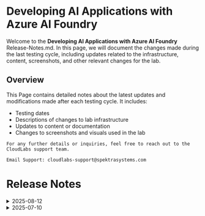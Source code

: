 # Developing AI Applications with Azure AI Foundry

Welcome to the **Developing AI Applications with Azure AI Foundry** Release-Notes.md. In this page, we will document the changes made during the last testing cycle, including updates related to the infrastructure, content, screenshots, and other relevant changes for the lab.

## Overview

This Page contains detailed notes about the latest updates and modifications made after each testing cycle. It includes:

- Testing dates
- Descriptions of changes to lab infrastructure
- Updates to content or documentation
- Changes to screenshots and visuals used in the lab

`For any further details or inquiries, feel free to reach out to the CloudLabs support team.`

`Email Support: cloudlabs-support@spektrasystems.com`

# Release Notes

<details>
  <summary>2025-08-12</summary>

### Release Date: In-Progress
  
</details>
<details>
  <summary>2025-07-10</summary>

### Release Date: 2025-07-10
  
- **Testing Date**: 2025-07-10

## Infrastructure Changes

NA

## Content Changes

- **Change**:
  - Updated instructions to align with recent UI changes and improve clarity.

  - **Getting Started Page**: Revised the Architecture Overview and made minor adjustments.

## Screenshot Updates

- **Change**: Screenshots have been updated to reflect the latest interface.

## Validation

  NA

## Testing Notes

- **Test Validation Summary**: Validated the lab guide steps, updated the content to reflect the latest changes.
---


<details>
  <summary>2025-06-20</summary>

### Release Date: 2025-06-20
  
- **Testing Date**: 2025-06-20

## Infrastructure Changes

NA

## Content Changes
  - **Lab 06**: Updated test content to ensure more accurate and consistent results during the validation process.

## Screenshot Updates

- **Change**: enhanced the instructions by aligning the naming convention with the visuals for improved clarity and consistency.

## Validation

  NA

## Testing Notes

- **Test Validation Summary**: Validated the lab guide steps, updated the content to reflect the latest UI changes.
 
</details>
<details>
  <summary>2025-06-06</summary>

### Release Date: 2025-06-06
  
- **Testing Date**: 2025-06-06

## Infrastructure Changes

NA

## Content Changes

NA

## Screenshot Updates

- **Change**: Screenshots are up-to-date.

## Validation

  NA

## Testing Notes

- **Test Validation Summary**: Validated the lab guide steps, updated the content to reflect the latest UI changes, and reorganized exercises for better alignment with the overall lab flow.

---
</details>

<details>
   <summary>2025-05-24</summary>

### Release Date: 2025-05-24

- **Testing Date**: 2025-05-24

## Infrastructure Changes

NA

## Content Changes

- **Change**:
    1. Updated lab guide with proper instructions.

## Screenshot Updates

- **Change**: 

    1. Screenshots have been updated as per new UI changes and updated instructions.
    2. New UI updates of Openai and AI foundry are accommodated in lab guide.

## Testing Notes

- **Testing Date**: 2025-05-24
- **Issues Found**: NA
- **Resolved Issues**: NA

---
</details>

<details>
  <summary>2025-05-02</summary>

### Release Date: 2025-05-02

- **Testing Date**: 2025-05-02

## Infrastructure Changes

NA

## Content Changes

- Minor Updates

  - Tested the lab and updated the lab guide with the latest UI changes.
  - Updated the file path in the VM.
      - Previous location: C:\LabFiles\Developing-AI-Applications-with-Azure-AI-Studio\Labs\data
      - New location: C:\LabFiles\Model-Evaluation-and-Model-Tunning\Labs\data

## Screenshot Updates

- updated the lab guide with the latest UI changes.

## Testing Notes
- **Testing Date**: 2025-05-02
- **Resolved Issues**: NA
- **Issues Found**: NA
- **Resolved Issues**: NA

</details>

## Release Date: 2025-09-10

### Summary of Changes

Minor updates, including clearer UI screenshots. Fixed the issue where the Cognitive Services User role was not assigned by creating a deployment script to add the role.   

### Infrastructure Changes

N/A

### Content Changes

N/A

### Screenshot Updates

- **Minor updates**: 

    - **Updated UI Screenshots**: Replaced screenshots to match the latest user interface.
    
### Testing Notes

- **Testing Date**: 2025-09-10

### Testing Scope 

 Conducted end-to-end architecture validation, cost estimation checks, and prerequisite verification.

---
</details>

